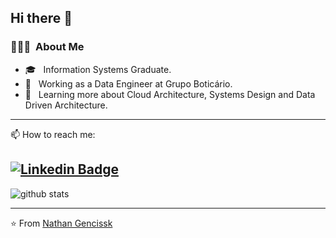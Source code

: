 ## Hi there 👋

### 👨🏻‍💻 &nbsp;About Me

- 🎓 &nbsp; Information Systems Graduate.
- 💼 &nbsp; Working as a Data Engineer at Grupo Boticário.
- 🌱 &nbsp; Learning more about Cloud Architecture, Systems Design and Data Driven Architecture.

---------------------------------------------------------------------------------------------------------------------------------------------------------------------------------
📫 How to reach me:

[![Linkedin Badge](https://img.shields.io/badge/-nathangngencissk-blue?style=flat-square&logo=Linkedin&logoColor=white&link=https://www.linkedin.com/in/nathangngencissk//)](https://www.linkedin.com/in/nathangngencissk/)
---------------------------------------------------------------------------------------------------------------------------------------------------------------------------------

![github stats](https://github-readme-stats.vercel.app/api?username=nathangngencissk&show_icons=true)

---------------------------------------------------------------------------------------------------------------------------------------------------------------------------------


⭐️ From [Nathan Gencissk](https://github.com/nathangngencissk)
